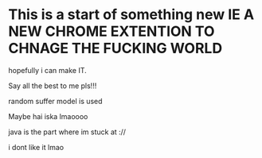 # This is a start of something new IE A NEW CHROME EXTENTION TO CHNAGE THE FUCKING WORLD

hopefully i can make IT.

Say all the best to me pls!!!

random suffer model is used

Maybe hai iska lmaoooo

java is the part where im stuck at ://

i dont like it lmao
